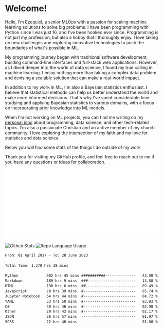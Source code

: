 # Welcome!

Hello, I'm Ezequiel, a senior MLOps with a passion for scaling machine learning solutions to solve big problems. I have been programming with Python since I was just 16, and I've been hooked ever since. Programming is not just my profession, but also a hobby that I thoroughly enjoy. I love taking on new challenges and exploring innovative technologies to push the boundaries of what's possible in ML.

My programming journey began with traditional software development, building command-line interfaces and full-stack web applications. However, as I dived deeper into the world of data science, I found my true calling in machine learning. I enjoy nothing more than taking a complex data problem and devising a scalable solution that can make a real-world impact.

In addition to my work in ML, I'm also a Bayesian statistics enthusiast. I believe that statistical methods can help us better understand the world and make more informed decisions. That's why I've spent considerable time studying and applying Bayesian statistics to various domains, with a focus on incorporating prior knowledge into ML models.

When I'm not working on ML projects, you can find me writing on my [personal blog](https://elc.github.io) about programming, data science, and other tech-related topics. I'm also a passionate Christian and an active member of my church community. I love exploring the intersection of my faith and my love for statistics and data science.

Below you will find some stats of the things I do outside of my work

Thank you for visiting my GitHub profile, and feel free to reach out to me if you have any questions or ideas for collaboration.

![RSS Feed](metrics.plugin.rss.svg)

![Github Stats](https://github-readme-stats.vercel.app/api?username=elc&show_icons=true&theme=gruvbox&border_radius=20&include_all_commits=true&count_private=true&card_width=450) ![Repo Language Usage](https://github-readme-stats.vercel.app/api/top-langs?username=elc&show_icons=true&theme=gruvbox&border_radius=20&include_all_commits=true&count_private=true&layout=compact&langs_count=5&card_width=400)


<!--START_SECTION:waka-->

```txt
From: 01 April 2017 - To: 28 June 2023

Total Time: 1,370 hrs 38 mins

Python             602 hrs 45 mins ###########--------------   43.98 %
Markdown           189 hrs 9 mins  ###----------------------   13.80 %
HTML               130 hrs 6 mins  ##-----------------------   09.49 %
JavaScript         78 hrs 39 mins  #------------------------   05.74 %
Jupyter Notebook   64 hrs 44 mins  #------------------------   04.72 %
YAML               53 hrs 50 mins  #------------------------   03.93 %
C#                 40 hrs 46 mins  #------------------------   02.98 %
Other              29 hrs 43 mins  #------------------------   02.17 %
JSON               26 hrs 57 mins  -------------------------   01.97 %
SCSS               22 hrs 46 mins  -------------------------   01.66 %
```

<!--END_SECTION:waka-->
